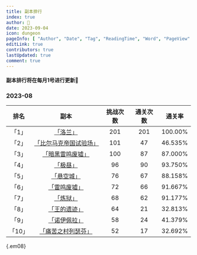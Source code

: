 ```yaml
---
title: 副本排行
index: true
author: 🍓
date: 2023-09-04
icon: dungeon
pageInfo: [ "Author", "Date", "Tag", "ReadingTime", "Word", "PageView" ]
editLink: true
contributors: true
lastUpdated: true
comment: true
---
```


#### <a>副本排行</a>将在<a>每月1号</a>进行更新🎊

### 2023-08

|                   排名                    |                                              副本                                              |                  挑战次数                   |                  通关次数                   |                     通关率                     |
|:---------------------------------------:|:--------------------------------------------------------------------------------------------:|:---------------------------------------:|:---------------------------------------:|:-------------------------------------------:|
| <span class="color-disabled">「1」</span> | <span class="color-disabled">[「洛兰」](https://rfo.wiki/walkthrough/dungeon-lorien.html)</span> | <span class="color-disabled">201</span> | <span class="color-disabled">201</span> | <span class="color-disabled">100.00%</span> |
|    <span class="rarity5">「2」</span>     |                <span class="rarity5">[「比尔马克帝国试验场」](https://rfo.wiki/#)</span>                |    <span class="rarity5">101</span>     |     <span class="rarity5">47</span>     |    <span class="rarity5">46.535%</span>     |
|    <span class="rarity6">「3」</span>     |                 <span class="rarity6">[「暗黑雷鸣废墟」](https://rfo.wiki/#)</span>                  |    <span class="rarity6">100</span>     |     <span class="rarity6">87</span>     |    <span class="rarity6">87.000%</span>     |
|    <span class="rarity4">「4」</span>     |                   <span class="rarity4">[「极昼」](https://rfo.wiki/#)</span>                    |     <span class="rarity4">96</span>     |     <span class="rarity4">90</span>     |    <span class="rarity4">93.750%</span>     |
|    <span class="rarity3">「5」</span>     |                   <span class="rarity3">[「悬空城」](https://rfo.wiki/#)</span>                   |     <span class="rarity3">76</span>     |     <span class="rarity3">67</span>     |    <span class="rarity3">88.158%</span>     |
|    <span class="rarity2">「6」</span>     |                  <span class="rarity2">[「雷鸣废墟」](https://rfo.wiki/#)</span>                   |     <span class="rarity2">72</span>     |     <span class="rarity2">66</span>     |    <span class="rarity2">91.667%</span>     |
|    <span class="rarity1">「7」</span>     |                   <span class="rarity1">[「炼狱」](https://rfo.wiki/#)</span>                    |     <span class="rarity1">68</span>     |     <span class="rarity1">62</span>     |    <span class="rarity1">91.177%</span>     |
|    <span class="rarity0">「8」</span>     |                  <span class="rarity0">[「王的遗迹」](https://rfo.wiki/#)</span>                   |     <span class="rarity0">64</span>     |     <span class="rarity0">21</span>     |    <span class="rarity0">32.813%</span>     |
|    <span class="rarity0">「9」</span>     |                  <span class="rarity0">[「诺伊佩拉」](https://rfo.wiki/#)</span>                   |     <span class="rarity0">58</span>     |     <span class="rarity0">24</span>     |    <span class="rarity0">41.379%</span>     |
|    <span class="rarity0">「10」</span>    |                 <span class="rarity0">[「痛苦之村列瑟芬」](https://rfo.wiki/#)</span>                 |     <span class="rarity0">52</span>     |     <span class="rarity0">17</span>     |    <span class="rarity0">32.692%</span>     |

{.em08}
